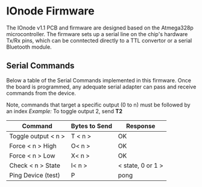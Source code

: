 # IOnode Firmware
The IOnode v1.1 PCB and firmware are designed based on the Atmega328p microcontroller. The firmware sets up a serial line on the chip's hardware Tx/Rx pins, which can be conntected directly to a TTL convertor or a serial Bluetooth module.

## Serial Commands
Below a table of the Serial Commands implemented in this firmware. Once the board is programmed, any adequate serial adapter can pass and receive commands from the device.

Note, commands that target a specific output (0 to n) must be followed by an index
*Example:* To toggle output 2, send **T2**


| Command 		 | Bytes to Send | Response                 |
| ---------------------- | ------------- | -------- 	            |
|Toggle output <    n    >	 | T <    n    >		 | OK	    		    |
|Force <    n    > High    	 | O<    n    >		 | OK	    		    |
|Force <    n    > Low   	 | X<    n    >		 | OK	    		    |
|Check <    n    > State 	 | I<    n    >	 | <    state, 0 or 1    >	    |
|Ping Device (test)	 | P             | pong    		    |


